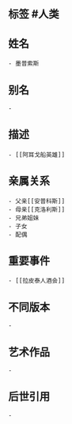 ## 标签  #人类
## 姓名
	- 墨普索斯
## 别名
	-
## 描述
	- [[阿耳戈船英雄]]
## 亲属关系
	- 父亲[[安普科斯]]
	- 母亲[[克洛利斯]]
	- 兄弟姐妹
	- 子女
	- 配偶
## 重要事件
	- [[拉皮泰人酒会]]
## 不同版本
	-
## 艺术作品
	-
## 后世引用
	-
